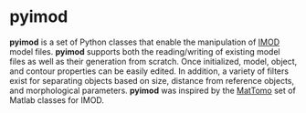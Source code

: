 # pyimod
**pyimod** is a set of Python classes that enable the manipulation of [IMOD](http://bio3d.colorado.edu/imod/) model files. **pyimod** supports both the reading/writing of existing model files as well as their generation from scratch. Once initialized, model, object, and contour properties can be easily edited. In addition, a variety of filters exist for separating objects based on size, distance from reference objects, and morphological parameters. **pyimod** was inspired by the [MatTomo](http://bio3d.colorado.edu/imod/matlab.html) set of Matlab classes for IMOD.
